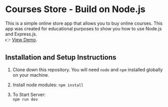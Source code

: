 # Courses Store - Build on Node.js

This is a simple online store app that allows you to buy online courses. 
This app was created for educational purposes to show you how to use Node.js and Express.js. \
👉 [View Demo](https://store.vchebotarev.dev/).

## Installation and Setup Instructions

1. Clone down this repository. You will need `node` and `npm` installed globally on your machine.

2. Install node modules:
`npm install`
3. To Start Server: \
`npm run dev`

